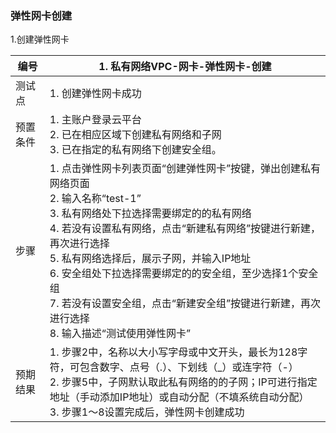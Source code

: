 ### 弹性网卡创建

1.创建弹性网卡

| 编号     | 1. 私有网络VPC-网卡-弹性网卡-创建                            |
| -------- | ------------------------------------------------------------ |
| 测试点   | 1. 创建弹性网卡成功                                          |
| 预置条件 | 1. 主账户登录云平台<br />2. 已在相应区域下创建私有网络和子网<br/>3. 已在指定的私有网络下创建安全组。 |
| 步骤     | 1. 点击弹性网卡列表页面“创建弹性网卡”按键，弹出创建私有网络页面<br />2. 输入名称“test-1”<br />3. 私有网络处下拉选择需要绑定的的私有网络<br />4. 若没有设置私有网络，点击“新建私有网络”按键进行新建，再次进行选择<br />5. 私有网络选择后，展示子网，并输入IP地址<br />6. 安全组处下拉选择需要绑定的的安全组，至少选择1个安全组<br />7. 若没有设置安全组，点击“新建安全组”按键进行新建，再次进行选择<br />8. 输入描述“测试使用弹性网卡” |
| 预期结果 | 1. 步骤2中，名称以大小写字母或中文开头，最长为128字符，可包含数字、点号（.）、下划线（_）或连字符（-）<br />2. 步骤5中，子网默认取此私有网络的的子网；IP可进行指定地址（手动添加IP地址）或自动分配（不填系统自动分配）<br />3. 步骤1～8设置完成后，弹性网卡创建成功 |


